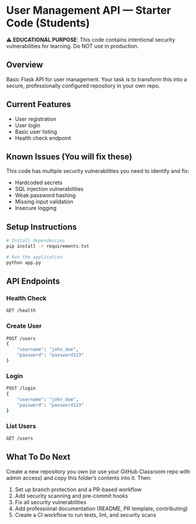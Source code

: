 # User Management API — Starter Code (Students)

⚠️ **EDUCATIONAL PURPOSE**: This code contains intentional security vulnerabilities for learning. Do NOT use in production.

## Overview
Basic Flask API for user management. Your task is to transform this into a secure, professionally configured repository in your own repo.

## Current Features
- User registration
- User login
- Basic user listing
- Health check endpoint

## Known Issues (You will fix these)
This code has multiple security vulnerabilities you need to identify and fix:
- Hardcoded secrets
- SQL injection vulnerabilities
- Weak password hashing
- Missing input validation
- Insecure logging

## Setup Instructions

```bash
# Install dependencies
pip install -r requirements.txt

# Run the application
python app.py
```

## API Endpoints

### Health Check
```bash
GET /health
```

### Create User
```bash
POST /users
{
    "username": "john_doe",
    "password": "password123"
}
```

### Login
```bash
POST /login
{
    "username": "john_doe",
    "password": "password123"
}
```

### List Users
```bash
GET /users
```

## What To Do Next
Create a new repository you own (or use your GitHub Classroom repo with admin access) and copy this folder’s contents into it. Then:
1. Set up branch protection and a PR-based workflow
2. Add security scanning and pre-commit hooks
3. Fix all security vulnerabilities
4. Add professional documentation (README, PR template, contributing)
5. Create a CI workflow to run tests, lint, and security scans